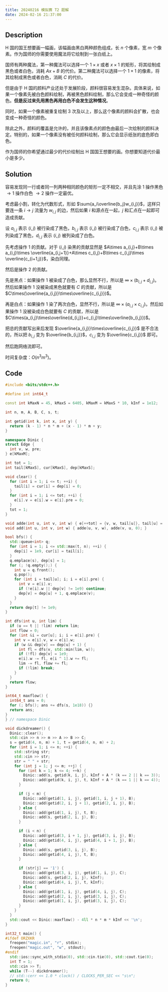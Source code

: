 ```yaml
---
title: 20240216 模拟赛 T2 题解
date: 2024-02-16 21:37:00
---
```


## Description

$\text{H}$ 国的国王想要画一幅画，该幅画由黑白两种颜色组成，长 $n$ 个像素，宽 $m$ 个像素。作为国师的你需要使用魔法将它绘制到一张白纸上。

国师有两种魔法，第一种魔法可以选择一个 $1\times x$ 或者 $x\times 1$ 的矩形，将其绘制成黑色或者白色，消耗 $Ax + B$ 的代价。第二种魔法可以选择一个 $1\times 1$ 的像素，将其绘制成黑色或者白色，消耗 $C$ 的代价。

但是由于 $\text{H}$ 国的颜料产业还处于发展阶段，颜料很容易发生混杂。具体来说，如果一个像素先被白色颜料绘制，再被黑色颜料绘制，那么它会变成一种奇怪的颜色。**但是反过来先用黑色再用白色不会发生这种情况**。

同时，如果一个像素被重复绘制 $3$ 次及以上，那么这个像素的颜料会扩散，也会变成一种奇怪的颜色。

除此之外，颜料的覆盖是允许的，并且该像素点的颜色由最后一次绘制的颜料决定。特别的，如果一个像素没有被任何颜料绘制，那么它会显示纸张的底色即白色。

作为国师的你希望通过最少的代价绘制出 $\text{H}$ 国国王想要的画。你想要知道代价最小是多少。

## Solution

容易发现同一行或者同一列两种相同颜色的矩形一定不相交，并且先涂 $1$ 操作黑色 $\to 1$ 操作白色 $\to 2$ 操作一定最优。

考虑最小割，转化为代数形式，形如 $\sum{a_i\overline{b_j}w_{i,j}}$，这样只要连一条 $i\to j$ 流量为 $w_{i,j}$ 的边，然后如果 $i$ 和源点在一起，$j$ 和汇点在一起即可造成贡献。

设 $a_{i,j}$ 表示 $(i,j)$ 被行染成了黑色，$b_{i,j}$ 表示 $(i,j)$ 被行染成了白色，$c_{i,j}$ 表示 $(i,j)$ 被列染成了黑色，$d_{i,j}$ 表示 $(i,j)$ 被列染成了白色。

先考虑操作 $1$ 的贡献。对于 $(i,j)$ 染黑的贡献显然是 $A\times a_{i,j}+B\times a_{i,j}\times \overline{a_{i,j+1}}+A\times c_{i,j}+B\times c_{i,j}\times \overline{c_{i+1,j}}$，染白同理。

然后是操作 $2$ 的贡献。

先是黑点：如果操作 $1$ 被染成了白色，那么显然不行，所以是 $\infty\times(b_{i,j}+d_{i,j})$。然后如果操作 $1$ 没被染成黑色就要有 $C$ 的贡献，所以是 $C\times(\overline{a_{i,j}}\times\overline{c_{i,j}})$。

再是白点：如果操作 $1$ 染了两次白色，显然不行，所以是 $\infty\times(a_{i,j}\times c_{i,j})$。然后如果操作 $1$ 没被染成白色就要有 $C$ 的贡献，所以是 $C\times(a_{i,j}\times\overline{d_{i,j}}+c_{i,j}\times\overline{b_{i,j}})$。

把总的贡献写出来后发现 $\overline{a_{i,j}}\times\overline{c_{i,j}}$ 是不合法的，所以把 $b_{i,j}$ 变为 $\overline{b_{i,j}}$，$c_{i,j}$ 变为 $\overline{c_{i,j}}$ 即可。

然后跑网络流即可。

时间复杂度：$O(n^3 m^3)$。

## Code

```cpp
#include <bits/stdc++.h>

#define int int64_t

const int kMaxN = 45, kMaxS = 6405, kMaxM = kMaxS * 10, kInf = 1e12;

int n, m, A, B, C, s, t;

int getid(int k, int x, int y) {
  return (k - 1) * n * m + (x - 1) * m + y;
}

namespace Dinic {
struct Edge {
  int v, w, pre;
} e[kMaxM];

int tot = 1;
int tail[kMaxS], cur[kMaxS], dep[kMaxS];

void clear() {
  for (int i = 1; i <= t; ++i) {
    tail[i] = cur[i] = dep[i] = 0;
  }
  for (int i = 1; i <= tot; ++i) {
    e[i].v = e[i].w = e[i].pre = 0;
  }
  tot = 1;
}

void adde(int u, int v, int w) { e[++tot] = {v, w, tail[u]}, tail[u] = tot; }
void add(int u, int v, int w) { adde(u, v, w), adde(v, u, 0); }

bool bfs() {
  std::queue<int> q;
  for (int i = 1; i <= std::max(t, n); ++i) {
    dep[i] = 1e9, cur[i] = tail[i];
  }
  q.emplace(s), dep[s] = 1;
  for (; !q.empty();) {
    int u = q.front();
    q.pop();
    for (int i = tail[u]; i; i = e[i].pre) {
      int v = e[i].v;
      if (!e[i].w || dep[v] != 1e9) continue;
      dep[v] = dep[u] + 1, q.emplace(v);
    }
  }
  return dep[t] != 1e9;
}

int dfs(int u, int lim) {
  if (u == t || !lim) return lim;
  int flow = 0;
  for (int &i = cur[u]; i; i = e[i].pre) {
    int v = e[i].v, w = e[i].w;
    if (w && dep[v] == dep[u] + 1) {
      int fl = dfs(v, std::min(lim, w));
      if (!fl) dep[v] = 1e9;
      e[i].w -= fl, e[i ^ 1].w += fl;
      lim -= fl, flow += fl;
      if (!lim) break;
    }
  }
  return flow;
}

int64_t maxflow() {
  int64_t ans = 0;
  for (; bfs(); ans += dfs(s, 1e18)) {}
  return ans;
}
} // namespace Dinic

void dickdreamer() {
  Dinic::clear();
  std::cin >> n >> m >> A >> B >> C;
  s = getid(4, n, m) + 1, t = getid(4, n, m) + 2;
  for (int i = 1; i <= n; ++i) {
    std::string str;
    std::cin >> str;
    str = " " + str;
    for (int j = 1; j <= m; ++j) {
      for (int k = 1; k <= 4; ++k) {
        Dinic::add(s, getid(k, i, j), kInf + A * (k == 2 || k == 3));
        Dinic::add(getid(k, i, j), t, kInf + A * (k == 1 || k == 4));
      }

      if (j < m) {
        Dinic::add(getid(1, i, j), getid(1, i, j + 1), B);
        Dinic::add(getid(2, i, j + 1), getid(2, i, j), B);
      } else {
        Dinic::add(getid(1, i, j), t, B);
        Dinic::add(s, getid(2, i, j), B);
      }

      if (i < n) {
        Dinic::add(getid(3, i + 1, j), getid(3, i, j), B);
        Dinic::add(getid(4, i, j), getid(4, i + 1, j), B);
      } else {
        Dinic::add(s, getid(3, i, j), B);
        Dinic::add(getid(4, i, j), t, B);
      }

      if (str[j] == '1') {
        Dinic::add(getid(3, i, j), getid(1, i, j), C);
        Dinic::add(s, getid(2, i, j), kInf);
        Dinic::add(getid(4, i, j), t, kInf);
      } else {
        Dinic::add(getid(1, i, j), getid(4, i, j), C);
        Dinic::add(getid(2, i, j), getid(3, i, j), C);
        Dinic::add(getid(1, i, j), getid(3, i, j), C);
      }
    }
  }
  std::cout << Dinic::maxflow() - 4ll * n * m * kInf << '\n';
}

int32_t main() {
#ifdef ORZXKR
  freopen("magic.in", "r", stdin);
  freopen("magic.out", "w", stdout);
#endif
  std::ios::sync_with_stdio(0), std::cin.tie(0), std::cout.tie(0);
  int T = 1;
  std::cin >> T;
  while (T--) dickdreamer();
  // std::cerr << 1.0 * clock() / CLOCKS_PER_SEC << "s\n";
  return 0;
}
```